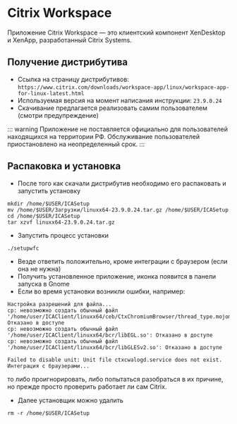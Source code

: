 # Citrix Workspace

Приложение Citrix Workspace — это клиентский компонент XenDesktop и XenApp, разработанный Citrix Systems.

## Получение дистрибутива

- Ссылка на страницу дистрибутивов: `https://www.citrix.com/downloads/workspace-app/linux/workspace-app-for-linux-latest.html`
- Используемая версия на момент написания инструкции: `23.9.0.24`
- Скачивание предлагается реализовать самим пользователем (смотри предупреждение)

::: warning
Приложение не поставляется официально для пользователей находящихся на территории РФ.
Обслуживание пользователей приостановлено на неопределенный срок.
::: 

## Распаковка и установка

- После того как скачали дистрибутив необходимо его распаковать и запустить установку

```shell
mkdir /home/$USER/ICASetup
mv /home/$USER/Загрузки/linuxx64-23.9.0.24.tar.gz /home/$USER/ICASetup
cd /home/$USER/ICASetup
tar xzvf linuxx64-23.9.0.24.tar.gz
```

- Запустить процесс установки
```shell
./setupwfc
```

- Везде ответить положительно, кроме интеграции с браузером (если она не нужна)
- Получить установленное приложение, иконка появится в панели запуска в Gnome
- Если во время установки возникли ошибки, например:
```
Настройка разрешений для файла...
cp: невозможно создать обычный файл '/home/user/ICAClient/linuxx64/ceb/CtxChromiumBrowser/thread_type.mojom.m.js': Отказано в доступе
cp: невозможно создать обычный файл '/home/user/ICAClient/linuxx64/bcr/libEGL.so': Отказано в доступе
cp: невозможно создать обычный файл '/home/user/ICAClient/linuxx64/bcr/libGLESv2.so': Отказано в доступе

Failed to disable unit: Unit file ctxcwalogd.service does not exist.
Интеграция с браузерами...
```
то либо проигнорировать, либо попытаться разобраться в их причине, но прежде просто проверить работает ли сам Citrix.

- Далее установщик можно удалить

```shell
rm -r /home/$USER/ICASetup
```
